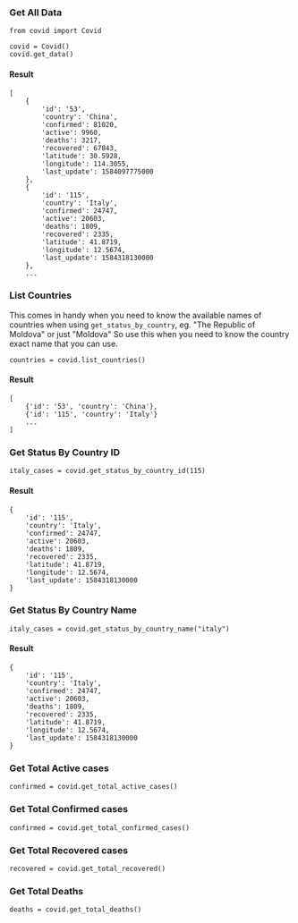### Get All Data

    from covid import Covid

    covid = Covid()
    covid.get_data()

#### Result

    [
        {
            'id': '53',
            'country': 'China',
            'confirmed': 81020,
            'active': 9960,
            'deaths': 3217,
            'recovered': 67843,
            'latitude': 30.5928,
            'longitude': 114.3055,
            'last_update': 1584097775000
        },
        {
            'id': '115',
            'country': 'Italy',
            'confirmed': 24747,
            'active': 20603,
            'deaths': 1809,
            'recovered': 2335,
            'latitude': 41.8719,
            'longitude': 12.5674,
            'last_update': 1584318130000
        },
        ...

### List Countries

This comes in handy when you need to know the available names of countries
when using `get_status_by_country`, eg. "The Republic of Moldova" or just "Moldova"
So use this when you need to know the country exact name that you can use.

    countries = covid.list_countries()

#### Result

    [
        {'id': '53', 'country': 'China'},
        {'id': '115', 'country': 'Italy'}
        ...
    ]

### Get Status By Country ID

    italy_cases = covid.get_status_by_country_id(115)

#### Result

    {
        'id': '115',
        'country': 'Italy',
        'confirmed': 24747,
        'active': 20603,
        'deaths': 1809,
        'recovered': 2335,
        'latitude': 41.8719,
        'longitude': 12.5674,
        'last_update': 1584318130000
    }

### Get Status By Country Name

    italy_cases = covid.get_status_by_country_name("italy")

#### Result

    {
        'id': '115',
        'country': 'Italy',
        'confirmed': 24747,
        'active': 20603,
        'deaths': 1809,
        'recovered': 2335,
        'latitude': 41.8719,
        'longitude': 12.5674,
        'last_update': 1584318130000
    }

### Get Total Active cases

    confirmed = covid.get_total_active_cases()

### Get Total Confirmed cases

    confirmed = covid.get_total_confirmed_cases()

### Get Total Recovered cases

    recovered = covid.get_total_recovered()

### Get Total Deaths

    deaths = covid.get_total_deaths()
